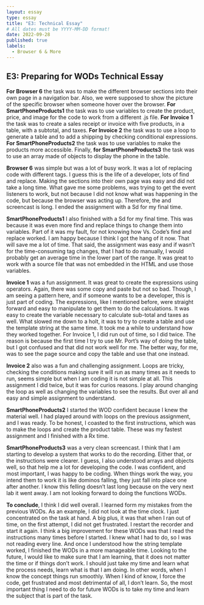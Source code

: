 ```yaml
---
layout: essay
type: essay
title: "E3: Technical Essay"
# All dates must be YYYY-MM-DD format!
date: 2022-09-28
published: true
labels:
  - Browser 6 & More
---
```



## E3: Preparing for WODs Technical Essay

**For Browser 6** the task was to make the different browser sections into their own page in a navigation bar. Also, we were supposed to show the picture of the specific browser when someone hover over the browser. **For SmartPhoneProducts1** the task was to use variables to create the product, price, and image for the code to work from a different .js file. **For Invoice 1** the task was to create a sales receipt or invoice with five products, in a table, with a subtotal, and taxes. **For Invoice 2** the task was to use a loop to generate a table and to add a shipping by checking conditional expressions. **For SmartPhoneProducts2** the task was to use variables to make the products more accessible.  Finally, **for SmartPhoneProducts3** the task was to use an array made of objects to display the phone in the table. 

**Browser 6** was simple but was a lot of busy work. It was a lot of replacing code with different tags. I guess this is the life of a developer, lots of find and replace. Making the sections into their own page was easy and did not take a long time. What gave me some problems, was trying to get the event listeners to work, but not because I did not know what was happening in the code, but because the browser was acting up. Therefore, the and screencast is long. I ended the assignment with a Sd for my final time. 

**SmartPhoneProducts1** I also finished with a Sd for my final time. This was because it was even more find and replace things to change them into variables. Part of it was my fault, for not knowing how Vs. Code’s find and replace worked. I am happy because I think I got the hang of it now. That will save me a lot of time. That said, the assignment was easy and if wasn’t for the time-consuming tag changes, that I had to do manually, I would probably get an average time in the lower part of the range. It was great to work with a source file that was not embedded in the HTML and use those variables. 

**Invoice 1** was a fun assignment. It was great to create the expressions using operators. Again, there was some copy and paste but not so bad. Though, I am seeing a pattern here, and if someone wants to be a developer, this is just part of coding. The expressions, like I mentioned before, were straight forward and easy to manipulate to get them to do the calculations. It was easy to create the variable necessary to calculate sub-total and taxes as well. What slowed me down to a holt, it was to try to create a table and use the template string at the same time. It took me a while to understand how they worked together. For Invoice 1, I did run out of time, so I did twice. The reason is because the first time I try to use Mr. Port’s way of doing the table, but I got confused and that did not work well for me. The better way, for me, was to see the page source and copy the table and use that one instead. 

**Invoice 2** also was a fun and challenging assignment. Loops are tricky, checking the conditions making sure it will run as many times as it needs to run, seems simple but when I am coding it is not simple at all. This assignment I did twice, but it was for curios reasons. I play around changing the loop as well as changing the variables to see the results. But over all and easy and simple assignment to understand. 

**SmartPhoneProducts2** I started the WOD confident because I knew the material well. I had played around with loops on the previous assignment, and I was ready. To be honest, I coasted to the first instructions, which was to make the loops and create the product table. These was my fastest assignment and I finished with a Rx time. 

**SmartPhoneProducts3** was a very clean screencast. I think that I am starting to develop a system that works to do the recording. Either that, or the instructions were clearer. I guess, I also understood arrays and objects well, so that help me a lot for developing the code. I was confident, and most important, I was happy to be coding. When things work the way, you intend them to work it is like dominos falling, they just fall into place one after another. I know this felling doesn’t last long because on the very next lab it went away. I am not looking forward to doing the functions WODs.

**To conclude**, I think I did well overall. I learned form my mistakes from the previous WODs. As an example, I did not look at the time clock. I just concentrated on the task at hand. A big plus, it was that when I ran out of time, on the first attempt, I did not get frustrated. I restart the recorder and start it again. I think a big improvement for these WODs was that I read the instructions many times before I started. I knew what I had to do, so I was not reading every line. And once I understood how the string template worked, I finished the WODs in a more manageable time. Looking to the future, I would like to make sure that I am learning, that it does not matter the time or if things don’t work. I should just take my time and learn what the process needs, learn what is that I am doing. In other words, when I know the concept things run smoothly. When I kind of know, I force the code, get frustrated and most detrimental of all, I don’t learn. So, the most important thing I need to do for future WODs is to take my time and learn the subject that is part of the task.   

